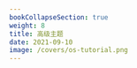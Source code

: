 ```yaml
---
bookCollapseSection: true
weight: 8 
title: 高级主题
date: 2021-09-10
image: /covers/os-tutorial.png
---
```


